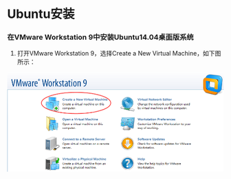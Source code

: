 # Ubuntu安装
### 在VMware Workstation 9中安装Ubuntu14.04桌面版系统
1. 打开VMware Workstation 9，选择Create a New Virtual Machine，如下图所示：

![Image of 001.打开虚拟机](./Img/001.打开虚拟机.png)
